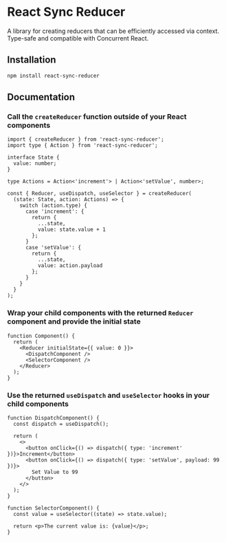 # React Sync Reducer

A library for creating reducers that can be efficiently accessed via context. Type-safe and compatible with Concurrent React.

## Installation

```sh
npm install react-sync-reducer
```

## Documentation

### Call the `createReducer` function outside of your React components

```tsx
import { createReducer } from 'react-sync-reducer';
import type { Action } from 'react-sync-reducer';

interface State {
  value: number;
}

type Actions = Action<'increment'> | Action<'setValue', number>;

const { Reducer, useDispatch, useSelector } = createReducer(
  (state: State, action: Actions) => {
    switch (action.type) {
      case 'increment': {
        return {
          ...state,
          value: state.value + 1
        };
      }
      case 'setValue': {
        return {
          ...state,
          value: action.payload
        };
      }
    }
  }
);
```

### Wrap your child components with the returned `Reducer` component and provide the initial state

```tsx
function Component() {
  return (
    <Reducer initialState={{ value: 0 }}>
      <DispatchComponent />
      <SelectorComponent />
    </Reducer>
  );
}
```

### Use the returned `useDispatch` and `useSelector` hooks in your child components

```tsx
function DispatchComponent() {
  const dispatch = useDispatch();

  return (
    <>
      <button onClick={() => dispatch({ type: 'increment' })}>Increment</button>
      <button onClick={() => dispatch({ type: 'setValue', payload: 99 })}>
        Set Value to 99
      </button>
    </>
  );
}

function SelectorComponent() {
  const value = useSelector((state) => state.value);

  return <p>The current value is: {value}</p>;
}
```
